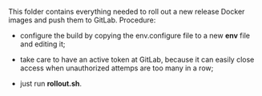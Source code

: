 This folder contains everything needed to roll out a new release Docker images and push them to GitLab. Procedure:

- configure the build by copying the env.configure file to a new **env** file and editing it;

- take care to have an active token at GitLab, because it can easily close access when unauthorized attemps are too many in a row;

- just run **rollout.sh**.

